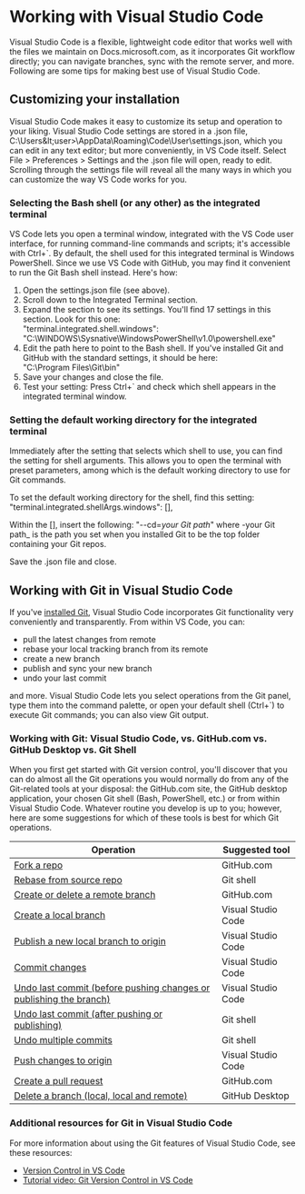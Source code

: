# Working with Visual Studio Code
Visual Studio Code is a flexible, lightweight code editor that works well with the files we maintain on Docs.microsoft.com, as it incorporates Git workflow directly; you can navigate branches, sync with the remote server, and more. Following are some tips for making best use of Visual Studio Code.

## Customizing your installation
Visual Studio Code makes it easy to customize its setup and operation to your liking. Visual Studio Code settings are stored in a .json file, C:\Users\&lt;user&gt;\AppData\Roaming\Code\User\settings.json, which you can edit in any text editor; but more conveniently, in VS Code itself. Select File &gt; Preferences &gt; Settings and the .json file will open, ready to edit. Scrolling through the settings file will reveal all the many ways in which you can customize the way VS Code works for you. 

### Selecting the Bash shell (or any other) as the integrated terminal
VS Code lets you open a terminal window, integrated with the VS Code user interface, for running command-line commands and scripts; it's accessible with Ctrl+`. By default, the shell used for this integrated terminal is Windows PowerShell. Since we use VS Code with GitHub, you may find it convenient to run the Git Bash shell instead. Here's how:

1. Open the settings.json file (see above).
2. Scroll down to the Integrated Terminal section. 
3. Expand the section to see its settings. You'll find 17 settings in this section. Look for this one:  
   "terminal.integrated.shell.windows": "C:\\WINDOWS\\Sysnative\\WindowsPowerShell\\v1.0\\powershell.exe"
4. Edit the path here to point to the Bash shell. If you've installed Git and GitHub with the standard settings, it should be here:  
   "C:\\Program Files\\Git\\bin"
5. Save your changes and close the file.
6. Test your setting: Press Ctrl+` and check which shell appears in the integrated terminal window.

### Setting the default working directory for the integrated terminal
Immediately after the setting that selects which shell to use, you can find the setting for shell arguments. This allows you to open the terminal with preset parameters, among which is the default working directory to use for Git commands. 

To set the default working directory for the shell, find this setting:  
"terminal.integrated.shellArgs.windows": [],

Within the [], insert the following: "--cd=_your Git path_" where -your Git path_ is the path you set when you installed Git to be the top folder containing your Git repos.

Save the .json file and close.

## Working with Git in Visual Studio Code
If you've [installed Git](https://git-scm.com/download), Visual Studio Code incorporates Git functionality very conveniently and transparently. From within VS Code, you can:

* pull the latest changes from remote
* rebase your local tracking branch from its remote 
* create a new branch
* publish and sync your new branch
* undo your last commit

and more. Visual Studio Code lets you select operations from the Git panel, type them into the command palette, or open your default shell (Ctrl+`) to execute Git commands; you can also view Git output.

### Working with Git: Visual Studio Code, vs. GitHub.com vs. GitHub Desktop vs. Git Shell
When you first get started with Git version control, you'll discover that you can do almost all the Git operations you would normally do from any of the Git-related tools at your disposal: the GitHub.com site, the GitHub desktop application, your chosen Git shell (Bash, PowerShell, etc.) or from within Visual Studio Code. Whatever routine you develop is up to you; however, here are some suggestions for which of these tools is best for which Git operations.

| Operation | Suggested tool |
|---|---|
| [Fork a repo](https://help.github.com/articles/fork-a-repo/) | GitHub.com |
| [Rebase from source repo](multiple-bugs.md) | Git shell |
| [Create or delete a remote branch](https://help.github.com/articles/creating-and-deleting-branches-within-your-repository/) | GitHub.com |
| [Create a local branch](https://code.visualstudio.com/docs/editor/versioncontrol#_branches-and-tags) | Visual Studio Code |
| [Publish a new local branch to origin](https://code.visualstudio.com/docs/editor/versioncontrol#_git-status-bar-actions) | Visual Studio Code |
| [Commit changes](https://code.visualstudio.com/docs/editor/versioncontrol#_commit) | Visual Studio Code |
| [Undo last commit (before pushing changes or publishing the branch)](https://blogs.msdn.microsoft.com/user_ed/2016/02/08/visual-studio-code-all-the-git-features/#_git-undo-last-commit) | Visual Studio Code | 
| [Undo last commit (after pushing or publishing)](http://christoph.ruegg.name/blog/git-howto-revert-a-commit-already-pushed-to-a-remote-reposit.html) | Git shell |
| [Undo multiple commits](http://serebrov.github.io/html/2014-01-04-git-revert-multiple-recent-comments.html) | Git shell |
| [Push changes to origin](https://code.visualstudio.com/docs/editor/versioncontrol#_git-status-bar-actions) | Visual Studio Code |
| [Create a pull request](https://help.github.com/articles/creating-a-pull-request/) | GitHub.com |
| [Delete a branch (local, local and remote)](http://stackoverflow.com/questions/32102810/how-do-i-delete-a-local-branch-on-github-desktop) | GitHub Desktop |

### Additional resources for Git in Visual Studio Code
For more information about using the Git features of Visual Studio Code, see these resources:

* [Version Control in VS Code](https://code.visualstudio.com/docs/editor/versioncontrol)
* [Tutorial video: Git Version Control in VS Code](https://code.visualstudio.com/docs/introvideos/versioncontrol)
